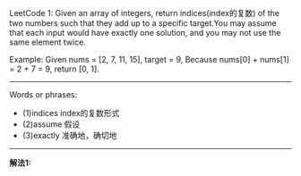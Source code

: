 LeetCode 1:
Given an array of integers, return indices(index的复数) of the two numbers such that they add up to a specific target.You may assume that each input would have exactly one solution, and you may not use the same element twice.

Example:
    Given nums = [2, 7, 11, 15], target = 9,
    Because nums[0] + nums[1] = 2 + 7 = 9,
    return [0, 1].
***
Words or phrases:

* (1)indices   index的复数形式
* (2)assume    假设
* (3)exactly   准确地，确切地
***

**解法1:**
